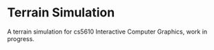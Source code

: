 # Terrain Simulation
A terrain simulation for cs5610 Interactive Computer Graphics, work in progress.
